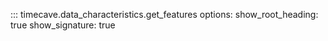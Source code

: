 ::: timecave.data_characteristics.get_features
    options:
        show_root_heading: true
        show_signature: true